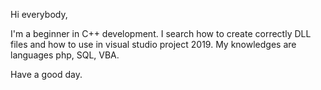 Hi everybody,

  I'm a beginner in C++ development.
  I search how to create correctly DLL files and how to use in visual studio project 2019.
  My knowledges are languages php, SQL, VBA.
  
  Have a good day.

<!---
cedgrz/cedgrz is a ✨ special ✨ repository because its `README.md` (this file) appears on your GitHub profile.
You can click the Preview link to take a look at your changes.
--->
